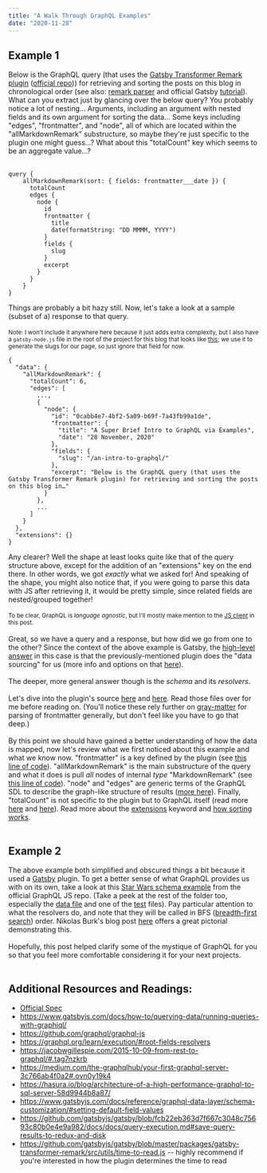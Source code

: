 ```yaml
---
title: "A Walk Through GraphQL Examples"
date: "2020-11-28"
---
```


## Example 1
Below is the GraphQL query (that uses the [Gatsby Transformer Remark plugin](https://www.gatsbyjs.com/plugins/gatsby-transformer-remark/) ([official repo](https://github.com/gatsbyjs/gatsby/tree/master/packages/gatsby-transformer-remark))) for retrieving and sorting the posts on this blog in chronological order (see also: [remark parser](https://github.com/remarkjs/remark) and official Gatsby [tutorial](https://www.gatsbyjs.org/tutorial/)). What can you extract just by glancing over the below query? You probably notice a lot of nesting... Arguments, including an argument with nested fields and its own argument for sorting the data... Some keys including "edges", "frontmatter", and "node", all of which are located within the "allMarkdownRemark" substructure, so maybe they're just specific to the plugin one might guess...? What about this "totalCount" key which seems to be an aggregate value...?
<br><br>
```
query {
    allMarkdownRemark(sort: { fields: frontmatter___date }) {
      totalCount
      edges {
        node {
          id
          frontmatter {
            title
            date(formatString: "DD MMMM, YYYY")
          }
          fields {
            slug
          }
          excerpt
        }
      }
    }
}
```
Things are probably a bit hazy still. Now, let's take a look at a sample (subset of a) response to that query.
<br><br>
<small>Note: I won't include it anywhere here because it just adds extra complexity, but I also have a `gatsby-node.js` file in the root of the project for this blog that looks like [this](https://www.gatsbyjs.org/tutorial/part-seven/#creating-slugs-for-pages); we use it to generate the slugs for our page, so just ignore that field for now.</small>
```
{
  "data": {
    "allMarkdownRemark": {
      "totalCount": 6,
      "edges": [
        ...,
        {
          "node": {
            "id": "0cabb4e7-4bf2-5a09-b69f-7a43fb99a1de",
            "frontmatter": {
              "title": "A Super Brief Intro to GraphQL via Examples",
              "date": "28 November, 2020"
            },
            "fields": {
              "slug": "/an-intro-to-graphql/"
            },
            "excerpt": "Below is the GraphQL query (that uses the Gatsby Transformer Remark plugin) for retrieving and sorting the posts on this blog in…"
          }
        },
        ...
      ]
    }
  },
  "extensions": {}
}
```
Any clearer? Well the shape at least looks quite like that of the query structure above, except for the addition of an "extensions" key on the end there. In other words, we got _exactly_ what we asked for! And speaking of the shape, you might also notice that, if you were going to parse this data with JS after retrieving it, it would be pretty simple, since related fields are nested/grouped together!
<br><br>
<small>To be clear, GraphQL is _language agnostic_, but I'll mostly make mention to the [JS client](https://github.com/graphql/graphql-js) in this post.</small>
<br><br>
Great, so we have a query and a response, but how did we go from one to the other? Since the context of the above example is Gatsby, the [high-level answer](https://github.com/gatsbyjs/gatsby/blob/ab0339376983cc5adfd257322fe1f473241647a5/docs/docs/recipes/sourcing-data.md) in this case is that the previously-mentioned plugin does the "data sourcing" for us (more info and options on that [here](https://www.gatsbyjs.com/docs/content-and-data/)).
<br><br>
The deeper, more general answer though is the _schema_ and its _resolvers_.
<br><br>
Let's dive into the plugin's source [here](https://github.com/gatsbyjs/gatsby/blob/master/packages/gatsby-transformer-remark/src/on-node-create.js) and [here](https://github.com/gatsbyjs/gatsby/blob/master/packages/gatsby-transformer-remark/src/extend-node-type.js). Read those files over for me before reading on. (You'll notice these rely further on [gray-matter](https://developer.aliyun.com/mirror/npm/package/gray-matter) for parsing of frontmatter generally, but don't feel like you have to go that deep.)
<br><br>
By this point we should have gained a better understanding of how the data is mapped, now let's review what we first noticed about this example and what we know now. "frontmatter" is a key defined by the plugin (see [this line of code](https://github.com/gatsbyjs/gatsby/blob/master/packages/gatsby-transformer-remark/src/on-node-create.js#L53)). "allMarkdownRemark" is the main substructure of the query and what it does is pull _all_ nodes of internal _type_ "MarkdownRemark" (see [this line of code](https://github.com/gatsbyjs/gatsby/blob/master/packages/gatsby-transformer-remark/src/on-node-create.js#L49)). "node" and "edges" are generic terms of the GraphQL SDL to describe the graph-like structure of results ([more here](https://www.gatsbyjs.com/docs/reference/graphql-data-layer/schema-customization/#the-node-interface)). Finally, "totalCount" is not specific to the plugin but to GraphQL itself (read more [here](https://graphql.org/learn/pagination/) and [here](https://github.com/graphql/graphql-js/blob/607345275f60e07dba1b7156a23b9ddf8b086fc9/benchmark/github-schema.graphql#L1009)). Read more about the [extensions](https://spec.graphql.org/June2018/#sec-Schema-Extension) keyword and [how sorting works](https://www.gatsbyjs.com/docs/graphql-reference/#sort).
<br><br>
## Example 2
The above example both simplified and obscured things a bit because it used a [Gatsby](https://www.gatsbyjs.com/) plugin. To get a better sense of what GraphQL provides us with on its own, take a look at this [Star Wars schema example](https://github.com/graphql/graphql-js/blob/master/src/__tests__/starWarsSchema.js) from the official GraphQL JS repo. (Take a peek at the rest of the folder too, especially the [data file](https://github.com/graphql/graphql-js/blob/master/src/__tests__/starWarsData.js) and one of the [test](https://github.com/graphql/graphql-js/blob/master/src/__tests__/starWarsQuery-test.js) files). Pay particular attention to what the resolvers do, and note that they will be called in BFS ([breadth-first search](https://en.wikipedia.org/wiki/Breadth-first_search)) order. Nikolas Burk's blog post [here](https://www.prisma.io/blog/graphql-server-basics-demystifying-the-info-argument-in-graphql-resolvers-6f26249f613a) offers a great pictorial demonstrating this.
<br><br>
Hopefully, this post helped clarify some of the mystique of GraphQL for you so that you feel more comfortable considering it for your next projects.
<br><br>
## Additional Resources and Readings:
* [Official Spec](http://spec.graphql.org/June2018/)
* https://www.gatsbyjs.com/docs/how-to/querying-data/running-queries-with-graphiql/
* https://github.com/graphql/graphql-js
* https://graphql.org/learn/execution/#root-fields-resolvers
* https://jacobwgillespie.com/2015-10-09-from-rest-to-graphql/#.tag7nzkrb
* https://medium.com/the-graphqlhub/your-first-graphql-server-3c766ab4f0a2#.ovn0y19k4
* https://hasura.io/blog/architecture-of-a-high-performance-graphql-to-sql-server-58d9944b8a87/
* https://www.gatsbyjs.com/docs/reference/graphql-data-layer/schema-customization/#setting-default-field-values
* https://github.com/gatsbyjs/gatsby/blob/fcb22eb363d7f667c3048c75693c80b0e4e9a982/docs/docs/query-execution.md#save-query-results-to-redux-and-disk
* https://github.com/gatsbyjs/gatsby/blob/master/packages/gatsby-transformer-remark/src/utils/time-to-read.js -- highly recommend if you're interested in how the plugin determines the time to read
